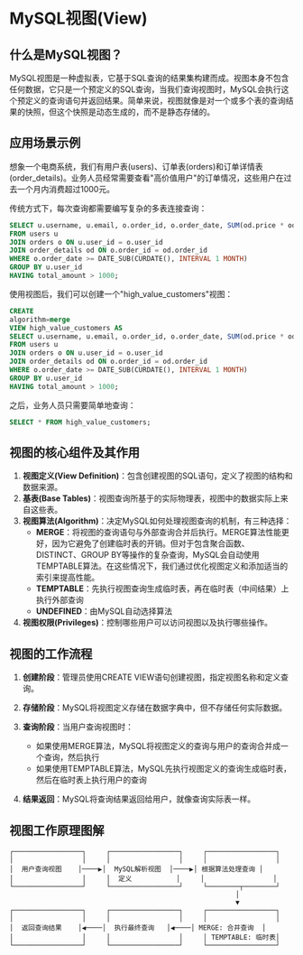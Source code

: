 # MySQL视图(View)

## 什么是MySQL视图？

MySQL视图是一种虚拟表，它基于SQL查询的结果集构建而成。视图本身不包含任何数据，它只是一个预定义的SQL查询，当我们查询视图时，MySQL会执行这个预定义的查询语句并返回结果。简单来说，视图就像是对一个或多个表的查询结果的快照，但这个快照是动态生成的，而不是静态存储的。

## 应用场景示例

想象一个电商系统，我们有用户表(users)、订单表(orders)和订单详情表(order_details)。业务人员经常需要查看"高价值用户"的订单情况，这些用户在过去一个月内消费超过1000元。

传统方式下，每次查询都需要编写复杂的多表连接查询：

```sql
SELECT u.username, u.email, o.order_id, o.order_date, SUM(od.price * od.quantity) as total_amount
FROM users u
JOIN orders o ON u.user_id = o.user_id
JOIN order_details od ON o.order_id = od.order_id
WHERE o.order_date >= DATE_SUB(CURDATE(), INTERVAL 1 MONTH)
GROUP BY u.user_id
HAVING total_amount > 1000;
```

使用视图后，我们可以创建一个"high_value_customers"视图：

```sql
CREATE 
algorithm=merge
VIEW high_value_customers AS
SELECT u.username, u.email, o.order_id, o.order_date, SUM(od.price * od.quantity) as total_amount
FROM users u
JOIN orders o ON u.user_id = o.user_id
JOIN order_details od ON o.order_id = od.order_id
WHERE o.order_date >= DATE_SUB(CURDATE(), INTERVAL 1 MONTH)
GROUP BY u.user_id
HAVING total_amount > 1000;
```

之后，业务人员只需要简单地查询：

```sql
SELECT * FROM high_value_customers;
```

## 视图的核心组件及其作用

1. **视图定义(View Definition)**：包含创建视图的SQL语句，定义了视图的结构和数据来源。
2. **基表(Base Tables)**：视图查询所基于的实际物理表，视图中的数据实际上来自这些表。
3. **视图算法(Algorithm)**：决定MySQL如何处理视图查询的机制，有三种选择：
   - **MERGE**：将视图的查询语句与外部查询合并后执行。MERGE算法性能更好，因为它避免了创建临时表的开销。但对于包含聚合函数、DISTINCT、GROUP BY等操作的复杂查询，MySQL会自动使用TEMPTABLE算法。在这些情况下，我们通过优化视图定义和添加适当的索引来提高性能。
   - **TEMPTABLE**：先执行视图查询生成临时表，再在临时表（中间结果）上执行外部查询
   - **UNDEFINED**：由MySQL自动选择算法
4. **视图权限(Privileges)**：控制哪些用户可以访问视图以及执行哪些操作。

## 视图的工作流程

1. **创建阶段**：管理员使用CREATE VIEW语句创建视图，指定视图名称和定义查询。

2. **存储阶段**：MySQL将视图定义存储在数据字典中，但不存储任何实际数据。

3. **查询阶段**：当用户查询视图时：
   - 如果使用MERGE算法，MySQL将视图定义的查询与用户的查询合并成一个查询，然后执行
   - 如果使用TEMPTABLE算法，MySQL先执行视图定义的查询生成临时表，然后在临时表上执行用户的查询

4. **结果返回**：MySQL将查询结果返回给用户，就像查询实际表一样。

## 视图工作原理图解

```
┌─────────────────┐     ┌─────────────────┐     ┌─────────────────┐
│                 │     │                 │     │                 │
│  用户查询视图    │────▶│  MySQL解析视图  │────▶│ 根据算法处理查询 │
│                 │     │  定义           │     │                 │
└─────────────────┘     └─────────────────┘     └────────┬────────┘
                                                        │
                                                        ▼
┌─────────────────┐     ┌─────────────────┐     ┌─────────────────┐
│                 │     │                 │     │                 │
│  返回查询结果    │◀────│  执行最终查询   │◀────│ MERGE: 合并查询  │
│                 │     │                 │     │ TEMPTABLE: 临时表│
└─────────────────┘     └─────────────────┘     └─────────────────┘
```
